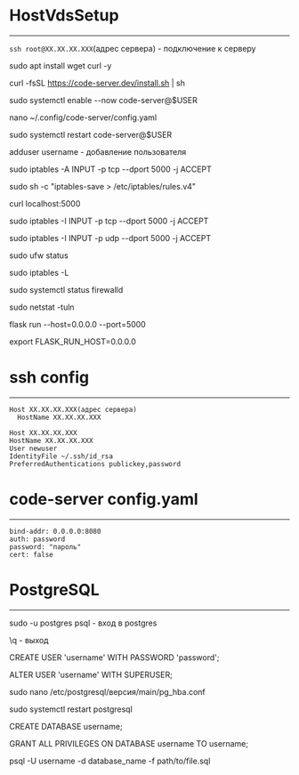 # HostVdsSetup
____
`ssh root@XX.XX.XX.XXX`(адрес сервера) - подключение к серверу

sudo apt install wget curl -y

curl -fsSL https://code-server.dev/install.sh | sh

sudo systemctl enable --now code-server@$USER

nano ~/.config/code-server/config.yaml

sudo systemctl restart code-server@$USER

adduser username - добавление пользователя

sudo iptables -A INPUT -p tcp --dport 5000 -j ACCEPT

sudo sh -c "iptables-save > /etc/iptables/rules.v4"

curl localhost:5000

sudo iptables -I INPUT -p tcp --dport 5000 -j ACCEPT

sudo iptables -I INPUT -p udp --dport 5000 -j ACCEPT

sudo ufw status

sudo iptables -L

sudo systemctl status firewalld

sudo netstat -tuln

flask run --host=0.0.0.0 --port=5000

export FLASK_RUN_HOST=0.0.0.0

# ssh config
____
```
Host XX.XX.XX.XXX(адрес сервера)
  HostName XX.XX.XX.XXX

Host XX.XX.XX.XXX
HostName XX.XX.XX.XXX
User newuser
IdentityFile ~/.ssh/id_rsa
PreferredAuthentications publickey,password
```
# code-server config.yaml
____
```
bind-addr: 0.0.0.0:8080
auth: password
password: "пароль"
cert: false
```
# PostgreSQL
____
sudo -u postgres psql - вход в postgres

\q - выход

CREATE USER 'username' WITH PASSWORD 'password';

ALTER USER 'username' WITH SUPERUSER;

sudo nano /etc/postgresql/версия/main/pg_hba.conf

sudo systemctl restart postgresql

CREATE DATABASE username;

GRANT ALL PRIVILEGES ON DATABASE username TO username;

psql -U username -d database_name -f path/to/file.sql
